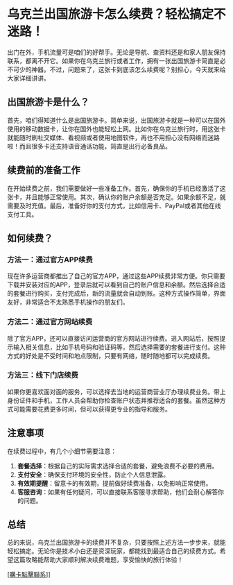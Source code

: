 # 乌克兰出国旅游卡怎么续费？轻松搞定不迷路！

出门在外，手机流量可是咱们的好帮手。无论是导航、查资料还是和家人朋友保持联系，都离不开它。如果你在乌克兰旅行或者工作，拥有一张出国旅游卡简直是必不可少的神器。不过，问题来了，这张卡到底该怎么续费呢？别担心，今天就来给大家详细讲讲。

## 出国旅游卡是什么？

首先，咱们得知道什么是出国旅游卡。简单来说，出国旅游卡就是一种可以在国外使用的移动数据卡，让你在国外也能轻松上网。比如你在乌克兰旅行时，用这张卡就能随时刷社交媒体、看视频或者使用地图软件，再也不用担心没有网络而迷路啦！而且很多卡还支持语音通话功能，简直是出行必备良品。

## 续费前的准备工作

在开始续费之前，我们需要做好一些准备工作。首先，确保你的手机已经激活了这张卡，并且能够正常使用。其次，确认你的账户余额是否充足。如果余额不足，就需要及时充值。最后，准备好你的支付方式，比如信用卡、PayPal或者其他在线支付工具。

## 如何续费？

### 方法一：通过官方APP续费

现在许多运营商都推出了自己的官方APP，通过这些APP续费非常方便。你只需要下载并安装对应的APP，登录后就可以看到自己的账户信息和余额。然后选择合适的套餐进行购买，支付完成后，新的流量就会自动到账。这种方式操作简单，界面友好，非常适合不太熟悉手机操作的朋友们。

### 方法二：通过官方网站续费

除了官方APP，还可以直接访问运营商的官方网站进行续费。进入网站后，按照提示输入相关信息，比如手机号码和验证码等，然后选择需要的套餐进行支付。这种方式的好处是不受时间和地点限制，只要有网络，随时随地都可以完成续费。

### 方法三：线下门店续费

如果你更喜欢面对面的服务，可以选择去当地的运营商营业厅办理续费业务。带上身份证件和手机，工作人员会帮助你检查账户状态并推荐适合的套餐。虽然这种方式可能需要花费更多时间，但可以获得更专业的指导和服务。

## 注意事项

在续费过程中，有几个小细节需要注意：

1. **套餐选择**：根据自己的实际需求选择合适的套餐，避免浪费不必要的费用。
2. **支付安全**：确保支付环境的安全性，防止个人信息泄露。
3. **有效期提醒**：留意卡的有效期，提前做好续费准备，以免影响正常使用。
4. **客服咨询**：如果有任何疑问，可以直接联系客服寻求帮助，他们会耐心解答你的问题。

## 总结

总的来说，乌克兰出国旅游卡的续费并不复杂，只要按照上述方法一步步来，就能轻松搞定。无论你是技术小白还是资深玩家，都能找到最适合自己的续费方式。希望这篇攻略能帮助大家顺利解决续费难题，享受愉快的旅行体验！

[[購卡點擊聯系](https://t.me/s/esim1088)]]